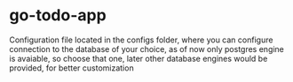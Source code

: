 # go-todo-app

Configuration file located in the configs folder, where you can configure connection to the database of your choice, as of now only postgres engine is avaiable, so choose that one, later other database engines would be provided, for better customization
